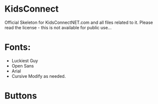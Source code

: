 # KidsConnect
Official Skeleton for KidsConnectNET.com and all files related to it. Please read the license - this is not available for public use...

# Fonts:
- Luckiest Guy
- Open Sans
- Arial
- Cursive
Modify as needed.

# Buttons
